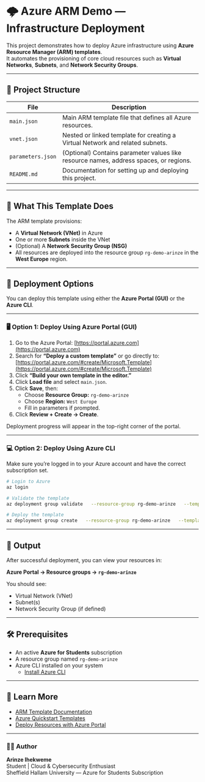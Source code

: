 # 🌩️ Azure ARM Demo — Infrastructure Deployment

This project demonstrates how to deploy Azure infrastructure using **Azure Resource Manager (ARM) templates**.  
It automates the provisioning of core cloud resources such as **Virtual Networks**, **Subnets**, and **Network Security Groups**.

---

## 📁 Project Structure

| File | Description |
|------|--------------|
| `main.json` | Main ARM template file that defines all Azure resources. |
| `vnet.json` | Nested or linked template for creating a Virtual Network and related subnets. |
| `parameters.json` | (Optional) Contains parameter values like resource names, address spaces, or regions. |
| `README.md` | Documentation for setting up and deploying this project. |

---

## 🧠 What This Template Does

The ARM template provisions:
- A **Virtual Network (VNet)** in Azure  
- One or more **Subnets** inside the VNet  
- (Optional) A **Network Security Group (NSG)**  
- All resources are deployed into the resource group `rg-demo-arinze` in the **West Europe** region.

---

## 🚀 Deployment Options

You can deploy this template using either the **Azure Portal (GUI)** or the **Azure CLI**.

---

### 🖥️ Option 1: Deploy Using Azure Portal (GUI)

1. Go to the Azure Portal: [https://portal.azure.com](https://portal.azure.com)
2. Search for **“Deploy a custom template”** or go directly to:  
   [https://portal.azure.com/#create/Microsoft.Template](https://portal.azure.com/#create/Microsoft.Template)
3. Click **“Build your own template in the editor.”**
4. Click **Load file** and select `main.json`.
5. Click **Save**, then:
   - Choose **Resource Group:** `rg-demo-arinze`
   - Choose **Region:** `West Europe`
   - Fill in parameters if prompted.
6. Click **Review + Create → Create**.

Deployment progress will appear in the top-right corner of the portal.

---

### 💻 Option 2: Deploy Using Azure CLI

Make sure you’re logged in to your Azure account and have the correct subscription set.

```bash
# Login to Azure
az login

# Validate the template
az deployment group validate   --resource-group rg-demo-arinze   --template-file main.json

# Deploy the template
az deployment group create   --resource-group rg-demo-arinze   --template-file main.json
```

---

## 🧾 Output

After successful deployment, you can view your resources in:

**Azure Portal → Resource groups → `rg-demo-arinze`**

You should see:
- Virtual Network (VNet)
- Subnet(s)
- Network Security Group (if defined)

---

## 🛠️ Prerequisites

- An active **Azure for Students** subscription  
- A resource group named `rg-demo-arinze`
- Azure CLI installed on your system  
  - [Install Azure CLI](https://learn.microsoft.com/en-us/cli/azure/install-azure-cli)

---

## 📘 Learn More

- [ARM Template Documentation](https://learn.microsoft.com/en-us/azure/azure-resource-manager/templates/overview)
- [Azure Quickstart Templates](https://github.com/Azure/azure-quickstart-templates)
- [Deploy Resources with Azure Portal](https://learn.microsoft.com/en-us/azure/azure-resource-manager/templates/deploy-portal)

---

### 🧑‍💻 Author
**Arinze Ihekweme**  
Student | Cloud & Cybersecurity Enthusiast  
Sheffield Hallam University — Azure for Students Subscription  
